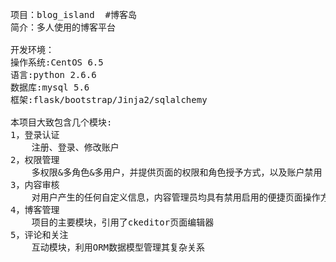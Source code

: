 <pre>
项目：blog_island  #博客岛
简介：多人使用的博客平台

开发环境：
操作系统:CentOS 6.5
语言:python 2.6.6
数据库:mysql 5.6
框架:flask/bootstrap/Jinja2/sqlalchemy

本项目大致包含几个模块:
1，登录认证
    注册、登录、修改账户
2，权限管理
    多权限&多角色&多用户，并提供页面的权限和角色授予方式，以及账户禁用
3，内容审核
    对用户产生的任何自定义信息，内容管理员均具有禁用启用的便捷页面操作方式，但无权对其进行修改
4，博客管理
    项目的主要模块，引用了ckeditor页面编辑器
5，评论和关注
    互动模块，利用ORM数据模型管理其复杂关系
</pre>

